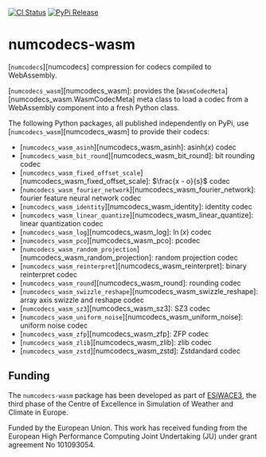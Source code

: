 [![CI Status]][workflow] [![PyPi Release]][pypi]

[CI Status]: https://img.shields.io/github/actions/workflow/status/juntyr/numcodecs-rs/ci.yml?branch=main
[workflow]: https://github.com/juntyr/numcodecs-rs/actions/workflows/ci.yml?query=branch%3Amain

[PyPi Release]: https://img.shields.io/pypi/v/numcodecs-wasm.svg
[pypi]: https://pypi.python.org/pypi/numcodecs-wasm

# numcodecs-wasm

[`numcodecs`][numcodecs] compression for codecs compiled to WebAssembly.

[`numcodecs_wasm`][numcodecs_wasm]: provides the [`WasmCodecMeta`][numcodecs_wasm.WasmCodecMeta] meta class to load a codec from a WebAssembly component into a fresh Python class.

The following Python packages, all published independently on PyPi, use [`numcodecs_wasm`][numcodecs_wasm] to provide their codecs:

- [`numcodecs_wasm_asinh`][numcodecs_wasm_asinh]: $\text{asinh}(x)$ codec
- [`numcodecs_wasm_bit_round`][numcodecs_wasm_bit_round]: bit rounding codec
- [`numcodecs_wasm_fixed_offset_scale`][numcodecs_wasm_fixed_offset_scale]: $\frac{x - o}{s}$ codec
- [`numcodecs_wasm_fourier_network`][numcodecs_wasm_fourier_network]: fourier feature neural network codec
- [`numcodecs_wasm_identity`][numcodecs_wasm_identity]: identity codec
- [`numcodecs_wasm_linear_quantize`][numcodecs_wasm_linear_quantize]: linear quantization codec
- [`numcodecs_wasm_log`][numcodecs_wasm_log]: $\ln(x)$ codec
- [`numcodecs_wasm_pco`][numcodecs_wasm_pco]: pcodec
- [`numcodecs_wasm_random_projection`][numcodecs_wasm_random_projection]: random projection codec
- [`numcodecs_wasm_reinterpret`][numcodecs_wasm_reinterpret]: binary reinterpret codec
- [`numcodecs_wasm_round`][numcodecs_wasm_round]: rounding codec
- [`numcodecs_wasm_swizzle_reshape`][numcodecs_wasm_swizzle_reshape]: array axis swizzle and reshape codec
- [`numcodecs_wasm_sz3`][numcodecs_wasm_sz3]: SZ3 codec
- [`numcodecs_wasm_uniform_noise`][numcodecs_wasm_uniform_noise]: uniform noise codec
- [`numcodecs_wasm_zfp`][numcodecs_wasm_zfp]: ZFP codec
- [`numcodecs_wasm_zlib`][numcodecs_wasm_zlib]: zlib codec
- [`numcodecs_wasm_zstd`][numcodecs_wasm_zstd]: Zstdandard codec

## Funding

The `numcodecs-wasm` package has been developed as part of [ESiWACE3](https://www.esiwace.eu), the third phase of the Centre of Excellence in Simulation of Weather and Climate in Europe.

Funded by the European Union. This work has received funding from the European High Performance Computing Joint Undertaking (JU) under grant agreement No 101093054.

